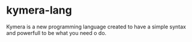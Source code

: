 # kymera-lang
Kymera is a new programming language created to have a simple syntax and powerfull to be what you need o do.
